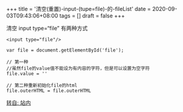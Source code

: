 +++
title = '清空(重置)-input-(tupe=file)-的-fileList'
date = 2020-09-03T09:43:06+08:00
tags = []
draft = false
+++

清空 input type=“file” 有两种方式

```
<input type="file"/>
```

```
var file = document.getElementById('file');

// 第一种
//虽然file的value值不能设为有内容的字符，但是可以设置为空字符
file.value = ''

// 第二种重新初始化file的html
file.outerHTML = file.outerHTML
```

[转自: 站内](https://www.jianshu.com/p/631bb07a051f)
